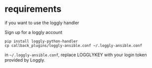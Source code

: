 # requirements

if you want to use the loggly handler

Sign up for a loggly account

	pip install loggly-python-handler
	cp callback_plugins/loggly-ansible.conf ~/.loggly-ansible.conf
	
in 	`~/.loggly-ansible.conf`, replace LOGGLYKEY with your login token provided by Loggly.
